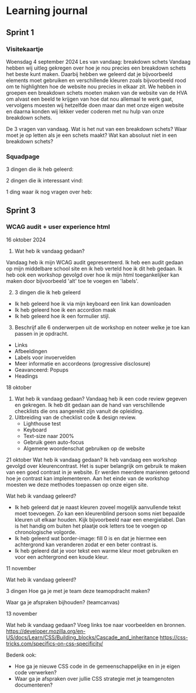 # Learning journal
## Sprint 1
### Visitekaartje
Woensdag 4 september 2024
Les van vandaag: breakdown schets
Vandaag hebben wij uitleg gekregen over hoe je nou precies een breakdown schets het beste kunt maken. Daarbij hebben we geleerd dat je bijvoorbeeld elements moet gebruiken en verschillende kleuren zoals bijvoorbeeld rood om te highlighten hoe de website nou precies in elkaar zit. We hebben in groepen een breakdown schets moeten maken van de website van de HVA om alvast een beeld te krijgen van hoe dat nou allemaal te werk gaat, vervolgens moesten wij hetzelfde doen maar dan met onze eigen website en daarna konden wij lekker veder coderen met nu hulp van onze breakdown schets.

De 3 vragen van vandaag.
Wat is het nut van een breakdown schets?
Waar moet je op letten als je een schets maakt?
Wat kan absoluut niet in een breakdown schets?

### Squadpage

3 dingen die ik heb geleerd:

2 dingen die ik interessant vind:

1 ding waar ik nog vragen over heb:


## Sprint 3

### WCAG audit + user experience html
16 oktober 2024

1. Wat heb ik vandaag gedaan?

Vandaag heb ik mijn WCAG audit gepresenteerd. Ik heb een audit gedaan op mijn middelbare school site en ik heb verteld hoe ik dit heb gedaan. Ik heb ook een workshop gevolgd over hoe ik mijn html toegankelijker kan maken door bijvoorbeeld 'alt' toe te voegen en 'labels'. 

2. 3 dingen die ik heb geleerd
- Ik heb geleerd hoe ik via mijn keyboard een link kan downloaden
- Ik heb geleerd hoe ik een accordion maak
- Ik heb geleerd hoe ik een formulier stijl.
  
3. Beschrijf alle 6 onderwerpen uit de workshop en noteer welke je toe kan passen in je opdracht.
- Links
- Afbeeldingen
- Labels voor invoervelden
- Meer informatie en accordeons (progressive disclosure)
- Geavanceerd: Popups
- Headings

18 oktober

1. Wat heb ik vandaag gedaan?
Vandaag heb ik een code review gegeven en gekregen. Ik heb dit gedaan aan de hand van verschillende checklists die ons aangereikt zijn vanuit de opleiding.
2. Uitbreiding van de checklist code & design review.
   - Lighthouse test
   - Keyboard
   - Text-size naar 200%
   - Gebruik geen auto-focus
   - Algemene woordenschat gebruiken op de website
  
21 oktober
Wat heb ik vandaag gedaan?
Ik heb vandaag een workshop gevolgd over kleurencontrast. Het is super belangrijk om gebruik te maken van een goed contrast in je website. Er werden meerdere manieren getoond hoe je contrast kan implementeren. Aan het einde van de workshop moesten we deze methodes toepassen op onze eigen site.

Wat heb ik vandaag geleerd?
- Ik heb geleerd dat je naast kleuren zoveel mogelijk aanvullende tekst moet toevoegen. Zo kan een kleurenblind persoon soms niet bepaalde kleuren uit elkaar houden. Kijk bijvoorbeeld naar een energielabel. Dan is het handig om buiten het plaatje ook letters toe te voegen op chronologische volgorde.
- Ik heb geleerd wat border-image: fill 0 is en dat je hiermee een achtergrond kan veranderen zodat er een beter contrast is.
- Ik heb geleerd dat je voor tekst een warme kleur moet gebruiken en voor een achtergrond een koude kleur.

11 november

Wat heb ik vandaag geleerd?

3 dingen
Hoe ga je met je team deze teamopdracht maken?

Waar ga je afspraken bijhouden? (teamcanvas)

13 november

Wat heb ik vandaag gedaan? Voeg links toe naar voorbeelden en bronnen.
https://developer.mozilla.org/en-US/docs/Learn/CSS/Building_blocks/Cascade_and_inheritance
https://css-tricks.com/specifics-on-css-specificity/ 

Bedenk ook: 
- Hoe ga je nieuwe CSS code in de gemeenschappelijke en in je eigen code verwerken?
- Waar ga je afspraken over jullie CSS strategie met je teamgenoten documenteren?


